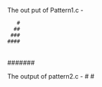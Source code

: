 The out put of Pattern1.c - 
        
       #
      ##
     ###
    ####
   #####
  ######
 #######



 The output of pattern2.c - 
    #  #
  ##  ##
 ###  ###
####  ####
